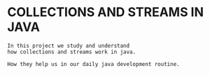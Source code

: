 # COLLECTIONS AND STREAMS IN JAVA

```
In this project we study and understand
how collections and streams work in java.

How they help us in our daily java development routine.
```